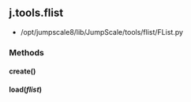 <!-- toc -->
## j.tools.flist

- /opt/jumpscale8/lib/JumpScale/tools/flist/FList.py

### Methods

#### create() 

#### load(*flist*) 

